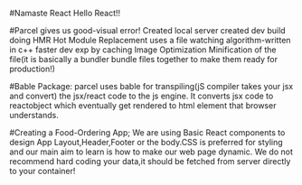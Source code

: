 #Namaste React Hello React!!

#Parcel gives us good-visual error!
Created local server
created dev build 
doing HMR Hot Module Replacement
uses a file watching algorithm-written in c++
faster dev exp by caching 
Image Optimization
Minification of the file(it is basically a bundler bundle files together to make them ready for production!)

#Bable Package:
parcel uses bable for transpiling(jS compiler takes your jsx and convert) the jsx/react code to the js engine.
It converts jsx code to reactobject which eventually get rendered to html element that browser understands.

#Creating a Food-Ordering App;
We are using Basic React components to design App Layout,Header,Footer or the body.CSS is preferred for styling and our main aim to learn is how to make our web page dynamic. We do not recommend hard coding your data,it should be fetched from server directly to your container!